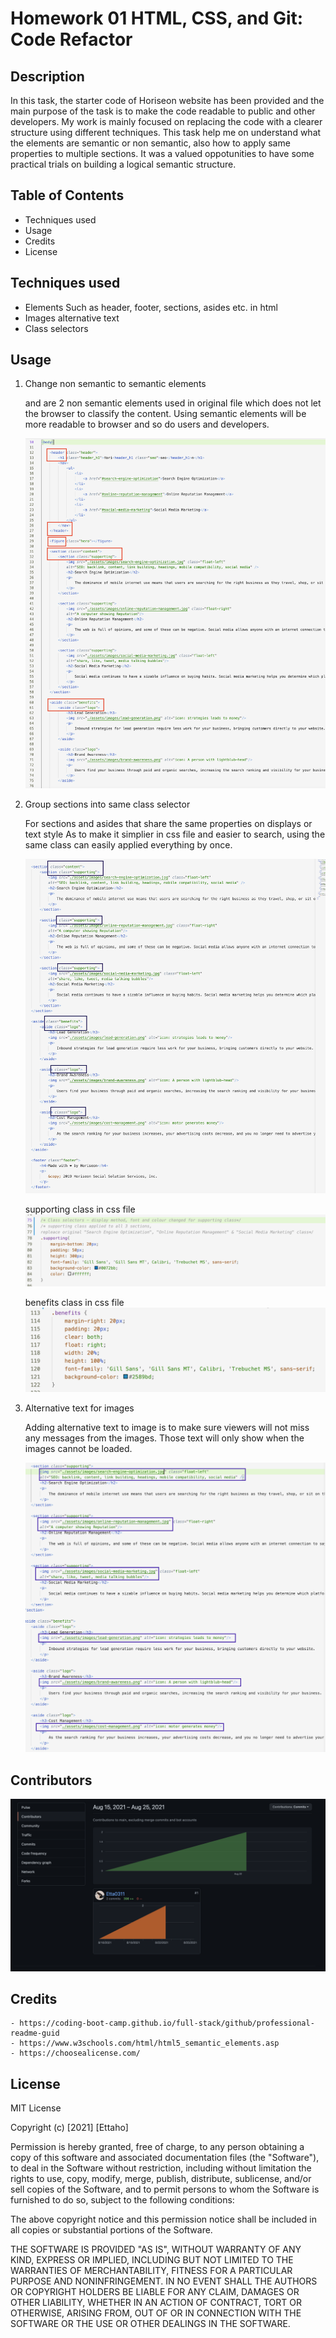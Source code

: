 # Homework 01 HTML, CSS, and Git: Code Refactor

## Description

In this task, the starter code of Horiseon website has been provided and the main purpose of the task is to make the code readable to public and other developers.
My work is mainly focused on replacing the code with a clearer structure using different techniques.
This task help me on understand what the elements are semantic or non semantic, also how to apply same properties to multiple sections.
It was a valued oppotunities to have some practical trials on building a logical semantic structure.

## Table of Contents

   - Techniques used
   - Usage
   - Credits
   - License

## Techniques used

   - Elements Such as header, footer, sections, asides etc. in html
   - Images alternative text
   - Class selectors

## Usage

1. Change non semantic to semantic elements

   <div> and <span> are 2 non semantic elements used in original file which does not let the browser to classify the content.
   Using semantic elements will be more readable to browser and so do users and developers.

     ![sementic elements highlighted with red box](./RMimages/semantic-elements.png)

2. Group sections into same class selector

   For sections and asides that share the same properties on displays or text style
   As to make it simplier in css file and easier to search, using the same class can easily applied everything by once.

     ![supporting class & benefits, logo class highlighted with black box](./RMimages/grouped-class.png)

     supporting class in css file
     ![supporting class in css file](./RMimages/supporting-class.png)

     benefits class in css file
     ![benefits class in css file](./RMimages/benefits-class.png)

3. Alternative text for images

    Adding alternative text to image is to make sure viewers will not miss any messages from the images.
    Those text will only show when the images cannot be loaded.
    
     ![alternative text highlighted in purple box](./RMimages/image-alt-text.png)

## Contributors

![supporting class & benefits, logo class highlighted with black box](./RMimages/contributors.png)

## Credits
    - https://coding-boot-camp.github.io/full-stack/github/professional-readme-guid
    - https://www.w3schools.com/html/html5_semantic_elements.asp
    - https://choosealicense.com/
    
## License
MIT License

Copyright (c) [2021] [Ettaho]

Permission is hereby granted, free of charge, to any person obtaining a copy
of this software and associated documentation files (the "Software"), to deal
in the Software without restriction, including without limitation the rights
to use, copy, modify, merge, publish, distribute, sublicense, and/or sell
copies of the Software, and to permit persons to whom the Software is
furnished to do so, subject to the following conditions:

The above copyright notice and this permission notice shall be included in all
copies or substantial portions of the Software.

THE SOFTWARE IS PROVIDED "AS IS", WITHOUT WARRANTY OF ANY KIND, EXPRESS OR
IMPLIED, INCLUDING BUT NOT LIMITED TO THE WARRANTIES OF MERCHANTABILITY,
FITNESS FOR A PARTICULAR PURPOSE AND NONINFRINGEMENT. IN NO EVENT SHALL THE
AUTHORS OR COPYRIGHT HOLDERS BE LIABLE FOR ANY CLAIM, DAMAGES OR OTHER
LIABILITY, WHETHER IN AN ACTION OF CONTRACT, TORT OR OTHERWISE, ARISING FROM,
OUT OF OR IN CONNECTION WITH THE SOFTWARE OR THE USE OR OTHER DEALINGS IN THE
SOFTWARE.
